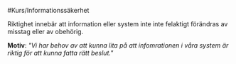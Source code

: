 #Kurs/Informationssäkerhet 

Riktighet innebär att information eller system inte inte felaktigt förändras av misstag eller av obehörig.

**Motiv**: *"Vi har behov av att kunna lita på att infomrationen i våra system är riktig för att kunna fatta rätt beslut."*